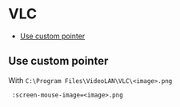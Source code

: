 VLC
===

* [Use custom pointer](#use-custom-pointer)

Use custom pointer
------------------

With `C:\Program Files\VideoLAN\VLC\<image>.png`

```batchfile
 :screen-mouse-image=<image>.png
```
